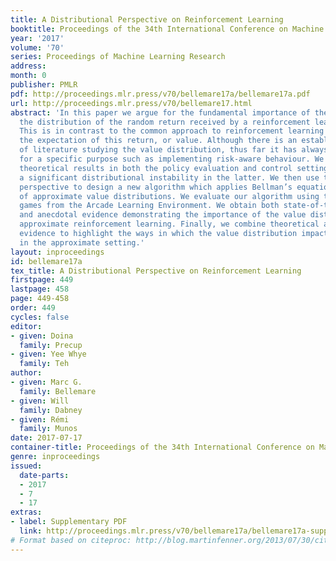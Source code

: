 ```yaml
---
title: A Distributional Perspective on Reinforcement Learning
booktitle: Proceedings of the 34th International Conference on Machine Learning
year: '2017'
volume: '70'
series: Proceedings of Machine Learning Research
address: 
month: 0
publisher: PMLR
pdf: http://proceedings.mlr.press/v70/bellemare17a/bellemare17a.pdf
url: http://proceedings.mlr.press/v70/bellemare17.html
abstract: 'In this paper we argue for the fundamental importance of the value distribution:
  the distribution of the random return received by a reinforcement learning agent.
  This is in contrast to the common approach to reinforcement learning which models
  the expectation of this return, or value. Although there is an established body
  of literature studying the value distribution, thus far it has always been used
  for a specific purpose such as implementing risk-aware behaviour. We begin with
  theoretical results in both the policy evaluation and control settings, exposing
  a significant distributional instability in the latter. We then use the distributional
  perspective to design a new algorithm which applies Bellman’s equation to the learning
  of approximate value distributions. We evaluate our algorithm using the suite of
  games from the Arcade Learning Environment. We obtain both state-of-the-art results
  and anecdotal evidence demonstrating the importance of the value distribution in
  approximate reinforcement learning. Finally, we combine theoretical and empirical
  evidence to highlight the ways in which the value distribution impacts learning
  in the approximate setting.'
layout: inproceedings
id: bellemare17a
tex_title: A Distributional Perspective on Reinforcement Learning
firstpage: 449
lastpage: 458
page: 449-458
order: 449
cycles: false
editor:
- given: Doina
  family: Precup
- given: Yee Whye
  family: Teh
author:
- given: Marc G.
  family: Bellemare
- given: Will
  family: Dabney
- given: Rémi
  family: Munos
date: 2017-07-17
container-title: Proceedings of the 34th International Conference on Machine Learning
genre: inproceedings
issued:
  date-parts:
  - 2017
  - 7
  - 17
extras:
- label: Supplementary PDF
  link: http://proceedings.mlr.press/v70/bellemare17a/bellemare17a-supp.pdf
# Format based on citeproc: http://blog.martinfenner.org/2013/07/30/citeproc-yaml-for-bibliographies/
---
```


